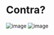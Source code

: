# Contra?
![image](https://github.com/Cord-503/Contra-/assets/65462583/2032ffc7-6d8d-4fa5-8965-1b6252af3662)
![image](https://github.com/Cord-503/Contra-/assets/65462583/b1ad9f6d-0d42-4f3f-be7b-ef7c1076082b)
